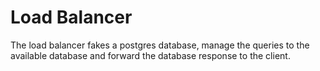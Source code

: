 # Load Balancer


The load balancer fakes a postgres database, manage the queries to the available database and forward the database response to the client.